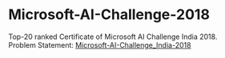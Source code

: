 # Microsoft-AI-Challenge-2018
Top-20 ranked
Certificate of Microsoft AI Challenge India 2018.     
Problem Statement: [Microsoft-AI-Challenge_India-2018](https://www.microsoft.com/en-in/campaign/artificial-intelligence/microsoft-ai-challenge-india-2018.aspx) 
